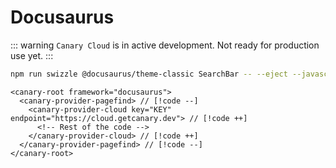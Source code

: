 # Docusaurus

::: warning
`Canary Cloud` is in active development. Not ready for production use yet.
:::

```bash
npm run swizzle @docusaurus/theme-classic SearchBar -- --eject --javascript
```

```html-vue
<canary-root framework="docusaurus">
  <canary-provider-pagefind> // [!code --]
    <canary-provider-cloud key="KEY" endpoint="https://cloud.getcanary.dev"> // [!code ++]
      <!-- Rest of the code -->
    </canary-provider-cloud> // [!code ++]
  </canary-provider-pagefind> // [!code --]
</canary-root>
```
